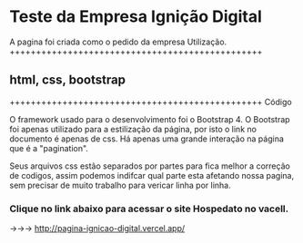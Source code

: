 <h1>Teste da Empresa Ignição Digital</h1>
A pagina foi criada como o pedido da empresa
Utilização.
++++++++++++++++++++++++++++++++++++++++++++++++
<h2>html, css, bootstrap</h2>
++++++++++++++++++++++++++++++++++++++++++++++++
Código

O framework usado para o desenvolvimento foi o Bootstrap 4. O Bootstrap foi apenas utilizado para a estilização da página, por isto o link no documento é apenas de css. Há apenas uma grande interação na página que é a "pagination".

Seus arquivos css estão separados por partes para fica melhor a correção de codigos, assim podemos indifcar qual parte esta afetando nossa pagina, sem precisar de muito trabalho para vericar linha por linha.

<h3> Clique no link abaixo para acessar o site Hospedato no vacell.</h3>

→→→ http://pagina-ignicao-digital.vercel.app/
